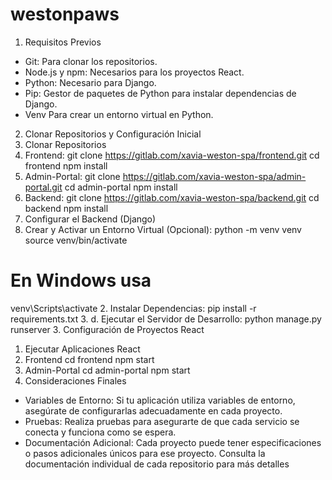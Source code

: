 # westonpaws
1. Requisitos Previos
- Git: Para clonar los repositorios.
- Node.js y npm: Necesarios para los proyectos React.
- Python: Necesario para Django.
- Pip: Gestor de paquetes de Python para instalar dependencias de Django.
- Venv Para crear un entorno virtual en Python.
2. Clonar Repositorios y Configuración Inicial
1. Clonar Repositorios
1. Frontend:
git clone https://gitlab.com/xavia-weston-spa/frontend.git
cd frontend
npm install
2. Admin-Portal:
git clone https://gitlab.com/xavia-weston-spa/admin-portal.git
cd admin-portal 
npm install
3. Backend:
git clone https://gitlab.com/xavia-weston-spa/backend.git
cd backend
npm install
2. Configurar el Backend (Django)
1. Crear y Activar un Entorno Virtual (Opcional):
python -m venv venv
source venv/bin/activate 
# En Windows usa
venv\Scripts\activate
2. Instalar Dependencias:
pip install -r requirements.txt
3. d. Ejecutar el Servidor de Desarrollo:
python manage.py runserver
3. Configuración de Proyectos React
1. Ejecutar Aplicaciones React
1. Frontend
cd frontend 
npm start
2. Admin-Portal
cd admin-portal 
npm start
4. Consideraciones Finales
- Variables de Entorno: Si tu aplicación utiliza variables de entorno, asegúrate de configurarlas
adecuadamente en cada proyecto.
- Pruebas: Realiza pruebas para asegurarte de que cada servicio se conecta y funciona como se 
espera.
- Documentación Adicional: Cada proyecto puede tener especificaciones o pasos adicionales
únicos para ese proyecto. Consulta la documentación individual de cada repositorio para más 
detalles